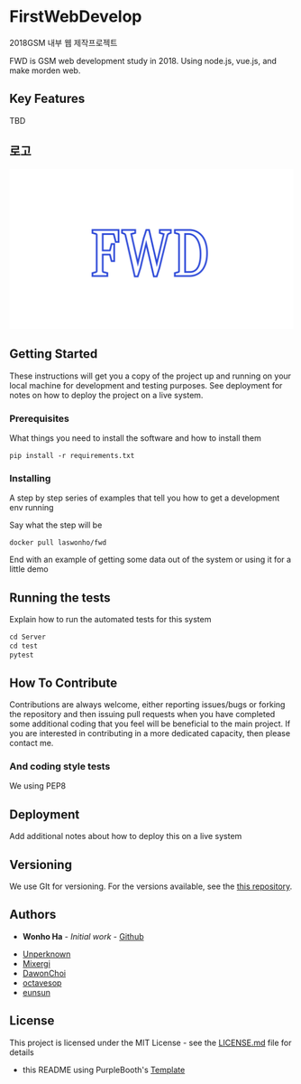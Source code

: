 # FirstWebDevelop
2018GSM 내부 웹 제작프로젝트

FWD is GSM web development study in 2018. Using node.js, vue.js, and make morden web.

## Key Features

TBD

## 로고
![FWD](https://github.com/Las-Wonho/FirstWebDevelop/blob/master/Main.png)

## Getting Started

These instructions will get you a copy of the project up and running on your local machine for development and testing purposes. See deployment for notes on how to deploy the project on a live system.

### Prerequisites

What things you need to install the software and how to install them

```
pip install -r requirements.txt
```

### Installing

A step by step series of examples that tell you how to get a development env running

Say what the step will be

```
docker pull laswonho/fwd
```

End with an example of getting some data out of the system or using it for a little demo

## Running the tests

Explain how to run the automated tests for this system

```
cd Server
cd test
pytest
```

## How To Contribute

Contributions are always welcome, either reporting issues/bugs or forking the repository and then issuing pull requests when you have completed some additional coding that you feel will be beneficial to the main project. If you are interested in contributing in a more dedicated capacity, then please contact me.

### And coding style tests

We using PEP8

## Deployment

Add additional notes about how to deploy this on a live system

## Versioning

We use GIt for versioning. For the versions available, see the [this repository](https://github.com/Las-Wonho/FirstWebDevelop/).

## Authors

* **Wonho Ha** - *Initial work* - [Github](https://github.com/Las-Wonho)
- [Unperknown](http://www.github.com/Unperknown)
- [Mixergi](http://www.github.com/Mixergi)
- [DawonChoi](http://www.github.com/DawonChoi)
- [octavesop](http://www.github.com/octavesop)
- [eunsun](https://github.com/1463)
## License

This project is licensed under the MIT License - see the [LICENSE.md](https://github.com/Las-Wonho/FirstWebDevelop/LICENSE.md) file for details

- this README using PurpleBooth's [Template](https://gist.github.com/PurpleBooth/109311bb0361f32d87a2)